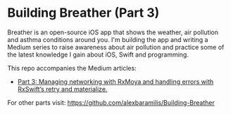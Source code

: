 # Building Breather (Part 3)

Breather is an open-source iOS app that shows the weather, air pollution and asthma conditions around you.
I'm building the app and writing a Medium series to raise awareness about air pollution 
and practice some of the latest knowledge I gain about iOS, Swift and programming.

This repo accompanies the Medium articles:
- [Part 3: Managing networking with RxMoya and handling errors with RxSwift’s retry and materialize.](https://medium.com/@alexandrosbaramilis/building-breather-part-3-managing-networking-with-rxmoya-and-handling-errors-with-rxswifts-c300648858b8)

For other parts visit: https://github.com/alexbaramilis/Building-Breather
